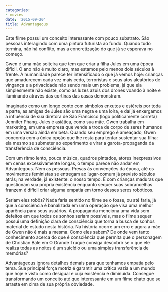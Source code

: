 ```yaml
---
categories:
- movies
date: '2015-09-20'
title: Advantageous
---
```


Este filme possui um conceito interessante com pouco substrato. São pessoas interagindo com uma pintura futurista ao fundo. Quando tudo termina, não há conflito, mas a concretização do que já se esperava no começo.

Gwen é uma mãe solteira que tem que criar a filha Jules em uma época difícil. O ano não é muito claro, mas estamos pelo menos dois séculos à frente. A humanidade parece ter intensificado o que já vemos hoje: crianças que amadurecem cada vez mais cedo, terroristas e seus atos aleatórios de vingança e a privacidade não sendo mais um problema, já que ela simplesmente não existe, como as luzes azuis dos drones voando à noite e iluminando através das cortinas das casas demonstram.

Imaginado como um longo conto com símbolos enxutos e estéreis por toda a parte, as amigas de Jules são uma negra e uma loira, e daí já enxergamos a influência de sua diretora de São Francisco (logo politicamente correta) Jennifer Phang. Jules é asiática, como sua mãe. Gwen trabalha em marketing, em uma empresa que vende a troca de corpo de seres humanos em uma versão ainda em beta. Quando seu emprego é ameaçado, Gwen concorda com a única opção que lhe resta para tentar sustentar sua filha: ela mesmo se submeter ao experimento e virar a garota-propaganda da transferência de consciência.

Com um ritmo lento, pouca música, quadros pintados, atores inexpressivos em cenas excessivamente longas, o tempo parece não andar em Advantegous. Nem as pessoas. Presas às convenções da época, até os movimentos feministas se entregam ao lugar-comum já previsto séculos atrás; na verdade, já existente: o nosso tempo. E com crianças maduras que questionam sua própria existência enquanto sequer suas sobrancelhas franzem é difícil criar alguma empatia em torno desses seres robóticos.

Seriam eles robôs? Nada faria sentido no filme se o fosse, ou até faria, já que a consciência é banalizada em uma operação que visa uma melhor aparência para seus usuários. A propaganda menciona uma vida sem defeitos em que todos os sonhos seriam possíveis, mas o filme sequer possui uma definição clara de consciência que torna a busca de sonhos material de estudo nesta história. Na história ocorre um erro e agora a mãe de Gwen não é mais a mesma. Como eles sabem? De onde vem tanto conhecimento acerca do que é consciência que permita que o personagem de Christian Bale em O Grande Truque consiga descobrir se o que ele realiza todas as noites é um suicídio ou uma simples transferência de memórias?

Advantageous ignora detalhes demais para que tenhamos empatia pelo tema. Sua principal força motriz é garantir uma crítica vazia a um mundo que hoje é visto como desigual e cuja existência é diminuída. Consegue transformando um conceito até que interessante em um filme chato que se arrasta em cima de sua própria obviedade.